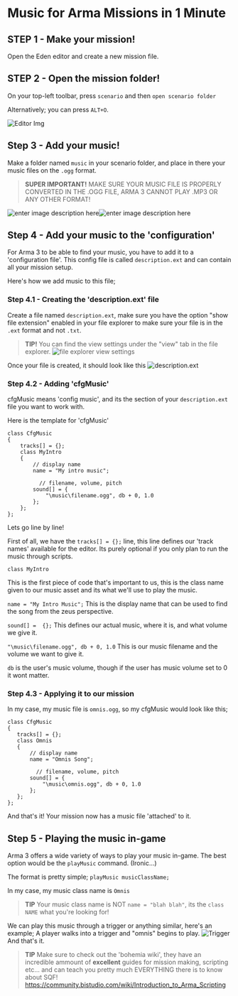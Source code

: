 # Music for Arma Missions in 1 Minute

## STEP 1 - Make your mission!

Open the Eden editor and create a new mission file.

## STEP 2 - Open the mission folder!

On your top-left toolbar, press `scenario` and then `open scenario folder`

Alternatively; you can press `ALT+O`.

![Editor Img](https://media.discordapp.net/attachments/942035235879649301/1228122806970220655/image.png?ex=662ae57e&is=6618707e&hm=cc91336b7d02f18febdb86d7df2a9042ef2c6c6a3d01f4900153eac8f53dd047&=&format=webp&quality=lossless)
## Step 3 - Add your music!

Make a folder named `music` in your scenario folder, and place in there your music files on the `.ogg` format.

> **SUPER IMPORTANT!**
> MAKE SURE YOUR MUSIC FILE IS PROPERLY CONVERTED IN THE  .OGG FILE, ARMA 3 CANNOT PLAY .MP3 OR ANY OTHER FORMAT!

![enter image description here](https://media.discordapp.net/attachments/942035235879649301/1228123123287855217/image.png?ex=662ae5ca&is=661870ca&hm=462814b5a56ced62a1fe662413974974ad4cd961587ea5cf76642c60fdb67229&=&format=webp&quality=lossless)![enter image description here](https://media.discordapp.net/attachments/942035235879649301/1228123744979910727/image.png?ex=662ae65e&is=6618715e&hm=6d0d28ab93ab8c466976c9a3702f1892c21d315b379fa96688dd83aed431c4b6&=&format=webp&quality=lossless)
## Step 4 - Add your music to the 'configuration'
For Arma 3 to be able to find your music, you have to add it to a 'configuration file'. This config file is called `description.ext` and can contain all your mission setup.

Here's how we add music to this file;

### Step 4.1 - Creating the 'description.ext' file
Create a file named `description.ext`, make sure you have the option "show file extension" enabled in your file explorer to make sure your file is in the `.ext` format and not `.txt`.

> **TIP!**
> You can find the view settings under the "view" tab in the file explorer.
> ![file explorer view settings](https://cdn.discordapp.com/attachments/942035235879649301/1228124323382956042/image.png?ex=662ae6e8&is=661871e8&hm=f185eb1e670bb522c43a582ee3cccbd69ac744c18352b5c7994206a37bd4a710&)
> 
Once your file is created, it should look like this
![description.ext](https://cdn.discordapp.com/attachments/942035235879649301/1228124545177882645/image.png?ex=662ae71d&is=6618721d&hm=65564d0cac9c0d9477650383c98ce1f1b450c0300ef213e1d25e0f582a9fa5ac&)

### Step 4.2 - Adding 'cfgMusic'
cfgMusic means 'config music', and its the section of your `description.ext` file you want to work with.

Here is the template for 'cfgMusic'
```ext
class CfgMusic
{
	tracks[] = {};
	class MyIntro
	{
		// display name
		name = "My intro music";

		  // filename, volume, pitch
		sound[] = {
			"\music\filename.ogg", db + 0, 1.0
		};
	};
};
  ```
Lets go line by line!

First of all, we have the `tracks[] = {};` line, this line defines our 'track names' available for the editor. Its purely optional if you only plan to run the music through scripts.

`class MyIntro`

This is the first piece of code that's important to us, this is the class name given to our music asset and its what we'll use to play the music.

`name = "My Intro Music";`
This is the display name that can be used to find the song from the zeus perspective.

`sound[] =  {};`
This defines our actual music, where it is, and what volume we give it.

`"\music\filename.ogg", db + 0, 1.0`
This is our music filename and the volume we want to give it. 

`db` is the user's music volume, though if the user has music volume set to 0 it wont matter.

### Step 4.3 - Applying it to our mission

In my case, my music file is `omnis.ogg`, so my cfgMusic would look like this;
 ```
 class CfgMusic
{
	tracks[] = {};
	class Omnis
	{
		// display name
		name = "Omnis Song";

		  // filename, volume, pitch
		sound[] = {
			"\music\omnis.ogg", db + 0, 1.0
		};
	};
};
```

And that's it! Your mission now has a music file 'attached' to it.

## Step 5 - Playing the music in-game
Arma 3 offers a wide variety of ways to play your music in-game. The best option would be the `playMusic` command. (Ironic...)

The format is pretty simple; `playMusic musicClassName;`

In my case, my music class name is `Omnis`

>  **TIP**
>  Your music class name is NOT `name = "blah blah"`, its the `class NAME` what you're looking for! 

We can play this music through a trigger or anything similar, here's an example; A player walks into a trigger and "omnis" begins to play.
![Trigger](https://media.discordapp.net/attachments/942035235879649301/1228127156358483978/image.png?ex=662ae98b&is=6618748b&hm=8a547cb75d5174759f4847874e2ffd525a14353dae933d714f2c30ba5fd48188&=&format=webp&quality=lossless)
And that's it. 

> **TIP**
> Make sure to check out the 'bohemia wiki', they have an incredible ammount of **excellent** guides for mission making, scripting etc... and can teach you pretty much EVERYTHING there  is to know about SQF!
> https://community.bistudio.com/wiki/Introduction_to_Arma_Scripting


